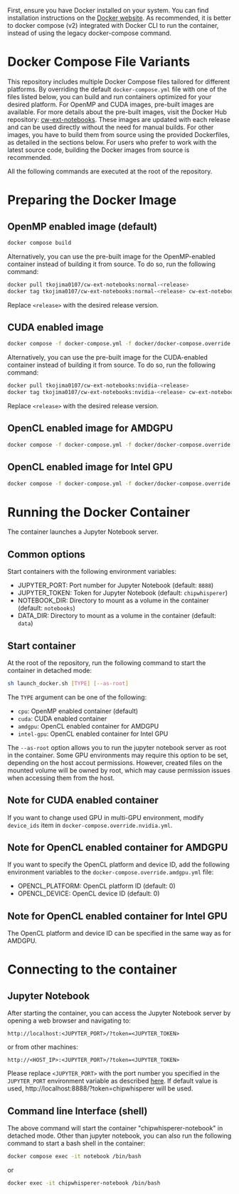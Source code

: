 First, ensure you have Docker installed on your system. You can find installation instructions on the [Docker website](https://docs.docker.com/get-docker/).
As recommended, it is better to docker compose (v2) integrated with Docker CLI to run the container, instead of using the legacy docker-compose command.

# Docker Compose File Variants

This repository includes multiple Docker Compose files tailored for different platforms. By overriding the default `docker-compose.yml` file with one of the files listed below, you can build and run containers optimized for your desired platform.
For OpenMP and CUDA images, pre-built images are available.
For more details about the pre-built images, visit the Docker Hub repository: [cw-ext-notebooks](https://hub.docker.com/repository/docker/tkojima0107/cw-ext-notebooks/).
These images are updated with each release and can be used directly without the need for manual builds.
For other images, you have to build them from source using the provided Dockerfiles, as detailed in the sections below.
For users who prefer to work with the latest source code, building the Docker images from source is recommended.

All the following commands are executed at the root of the repository.

# Preparing the Docker Image
## OpenMP enabled image (default)
```bash
docker compose build
```
Alternatively, you can use the pre-built image for the OpenMP-enabled container instead of building it from source. To do so, run the following command:

```bash
docker pull tkojima0107/cw-ext-notebooks:normal-<release>
docker tag tkojima0107/cw-ext-notebooks:normal-<release> cw-ext-notebooks:normal
```
Replace `<release>` with the desired release version.

## CUDA enabled image
```bash
docker compose -f docker-compose.yml -f docker/docker-compose.override.nvidia.yml build
```
Alternatively, you can use the pre-built image for the CUDA-enabled container instead of building it from source. To do so, run the following command:

```bash
docker pull tkojima0107/cw-ext-notebooks:nvidia-<release>
docker tag tkojima0107/cw-ext-notebooks:nvidia-<release> cw-ext-notebooks:nvidia
```
Replace `<release>` with the desired release version.

## OpenCL enabled image for AMDGPU
```bash
docker compose -f docker-compose.yml -f docker/docker-compose.override.amdgpu.yml build
```

## OpenCL enabled image for Intel GPU
```bash
docker compose -f docker-compose.yml -f docker/docker-compose.override.intel-gpu.yml build
```

# Running the Docker Container
The container launches a Jupyter Notebook server.

## Common options
Start containers with the following environment variables:
* JUPYTER_PORT: Port number for Jupyter Notebook (default: `8888`)
* JUPYTER_TOKEN: Token for Jupyter Notebook (default: `chipwhisperer`)
* NOTEBOOK_DIR: Directory to mount as a volume in the container (default: `notebooks`)
* DATA_DIR: Directory to mount as a volume in the container (default: `data`)

## Start container
At the root of the repository, run the following command to start the container in detached mode:
```bash
sh launch_docker.sh [TYPE] [--as-root]
```
The `TYPE` argument can be one of the following:
* `cpu`: OpenMP enabled container (default)
* `cuda`: CUDA enabled container
* `amdgpu`: OpenCL enabled container for AMDGPU
* `intel-gpu`: OpenCL enabled container for Intel GPU

The `--as-root` option allows you to run the jupyter notebook server as root in the container.
Some GPU environments may require this option to be set, depending on the host accout permissions.
However, created files on the mounted volume will be owned by root, which may cause permission issues when accessing them from the host.

## Note for CUDA enabled container

If you want to change used GPU in multi-GPU environment, modify `device_ids` item in `docker-compose.override.nvidia.yml`.

## Note for OpenCL enabled container for AMDGPU

If you want to specify the OpenCL platform and device ID, add the following environment variables to the `docker-compose.override.amdgpu.yml` file:
* OPENCL_PLATFORM: OpenCL platform ID (default: 0)
* OPENCL_DEVICE: OpenCL device ID (default: 0)

## Note for OpenCL enabled container for Intel GPU
The OpenCL platform and device ID can be specified in the same way as for AMDGPU.

# Connecting to the container
## Jupyter Notebook
After starting the container, you can access the Jupyter Notebook server by opening a web browser and navigating to:
```
http://localhost:<JUPYTER_PORT>/?token=<JUPYTER_TOKEN>
```
or from other machines:
```
http://<HOST_IP>:<JUPYTER_PORT>/?token=<JUPYTER_TOKEN>
```
Please replace `<JUPYTER_PORT>` with the port number you specified in the `JUPYTER_PORT` environment variable as described [here](#common-options).
If default value is used, http://localhost:8888/?token=chipwhisperer will be used.


## Command line Interface (shell)
The above command will start the container "chipwhisperer-notebook" in detached mode.
Other than jupyter notebook, you can also run the following command to start a bash shell in the container:


```bash
docker compose exec -it notebook /bin/bash
```
or
```bash
docker exec -it chipwhisperer-notebook /bin/bash
```
